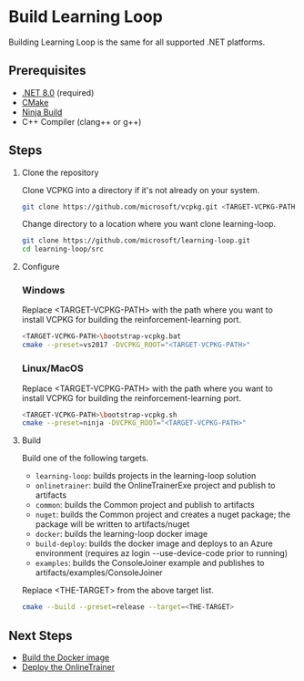 # Build Learning Loop

Building Learning Loop is the same for all supported .NET platforms.

## Prerequisites

- [.NET 8.0](https://dotnet.microsoft.com/download) (required)
- [CMake](https://cmake.org/download/)
- [Ninja Build](https://ninja-build.org/)
- C++ Compiler (clang++ or g++)

## Steps

1) Clone the repository

    Clone VCPKG into a directory if it's not already on your system.
  
    ```sh
    git clone https://github.com/microsoft/vcpkg.git <TARGET-VCPKG-PATH>
    ```

    Change directory to a location where you want clone learning-loop.

    ```sh
    git clone https://github.com/microsoft/learning-loop.git
    cd learning-loop/src
    ```

2) Configure

    ### Windows

      Replace \<TARGET-VCPKG-PATH\> with the path where you want to install VCPKG for building the reinforcement-learning port.

      ```sh
      <TARGET-VCPKG-PATH>\bootstrap-vcpkg.bat
      cmake --preset=vs2017 -DVCPKG_ROOT="<TARGET-VCPKG-PATH>"
      ```

    ### Linux/MacOS

      Replace \<TARGET-VCPKG-PATH\> with the path where you want to install VCPKG for building the reinforcement-learning port.

      ```sh
      <TARGET-VCPKG-PATH>\bootstrap-vcpkg.sh
      cmake --preset=ninja -DVCPKG_ROOT="<TARGET-VCPKG-PATH>"
      ```

3) Build

    Build one of the following targets.

    - `learning-loop`: builds projects in the learning-loop solution
    - `onlinetrainer`: build the OnlineTrainerExe project and publish to artifacts
    - `common`: builds the Common project and publish to artifacts
    - `nuget`: builds the Common project and creates a nuget package; the package will be written to artifacts/nuget
    - `docker`: builds the learning-loop docker image
    - `build-deploy`: builds the docker image and deploys to an Azure environment (requires az login --use-device-code prior to running)
    - `examples`: builds the ConsoleJoiner example and publishes to artifacts/examples/ConsoleJoiner

    Replace \<THE-TARGET\> from the above target list.

    ```sh
    cmake --build --preset=release --target=<THE-TARGET>
    ```

## Next Steps

- [Build the Docker image](DOCKER.md)
- [Deploy the OnlineTrainer](DEPLOY.md)